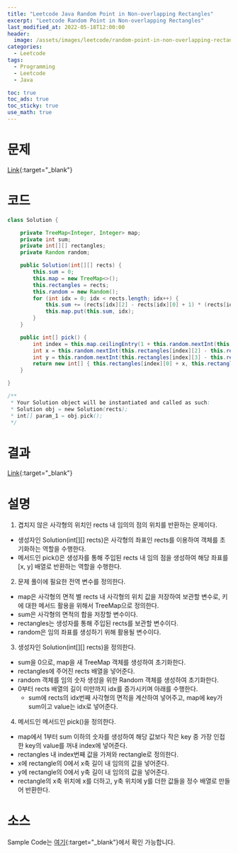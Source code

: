 ```yaml
---
title: "Leetcode Java Random Point in Non-overlapping Rectangles"
excerpt: "Leetcode Random Point in Non-overlapping Rectangles"
last_modified_at: 2022-05-18T12:00:00
header:
  image: /assets/images/leetcode/random-point-in-non-overlapping-rectangles.png
categories:
  - Leetcode
tags:
  - Programming
  - Leetcode
  - Java

toc: true
toc_ads: true
toc_sticky: true
use_math: true
---
```

# 문제
[Link](https://leetcode.com/problems/random-point-in-non-overlapping-rectangles/){:target="_blank"}

# 코드
```java
class Solution {

	private TreeMap<Integer, Integer> map;
	private int sum;
	private int[][] rectangles;
	private Random random;

	public Solution(int[][] rects) {
		this.sum = 0;
		this.map = new TreeMap<>();
		this.rectangles = rects;
		this.random = new Random();
		for (int idx = 0; idx < rects.length; idx++) {
			this.sum += (rects[idx][2] - rects[idx][0] + 1) * (rects[idx][3] - rects[idx][1] + 1);
			this.map.put(this.sum, idx);
		}
	}

	public int[] pick() {
		int index = this.map.ceilingEntry(1 + this.random.nextInt(this.sum)).getValue();
		int x = this.random.nextInt(this.rectangles[index][2] - this.rectangles[index][0] + 1);
		int y = this.random.nextInt(this.rectangles[index][3] - this.rectangles[index][1] + 1);
		return new int[] { this.rectangles[index][0] + x, this.rectangles[index][1] + y };
	}

}

/**
 * Your Solution object will be instantiated and called as such:
 * Solution obj = new Solution(rects);
 * int[] param_1 = obj.pick();
 */
```

# 결과
[Link](https://leetcode.com/submissions/detail/701812745/){:target="_blank"}

# 설명
1. 겹치지 않은 사각형의 위치인 rects 내 임의의 점의 위치를 반환하는 문제이다.
- 생성자인 Solution(int[][] rects)은 사각형의 좌표인 rects를 이용하여 객체를 초기화하는 역할을 수행한다.
- 메서드인 pick()은 생성자를 통해 주입된 rects 내 임의 점을 생성하여 해당 좌표를 [x, y] 배열로 반환하는 역할을 수행한다.

2. 문제 풀이에 필요한 전역 변수를 정의한다.
- map은 사각형의 면적 별 rects 내 사각형의 위치 값을 저장하여 보관할 변수로, 키에 대한 메서드 활용을 위해서 TreeMap으로 정의한다.
- sum은 사각형의 면적의 합을 저장할 변수이다.
- rectangles는 생성자를 통해 주입된 rects를 보관할 변수이다.
- random은 임의 좌표를 생성하기 위해 활용될 변수이다.

3. 생성자인 Solution(int[][] rects)을 정의한다.
- sum을 0으로, map을 새 TreeMap 객체를 생성하여 초기화한다.
- rectangles에 주어진 rects 배열을 넣어준다.
- random 객체를 임의 숫자 생성을 위한 Random 객체를 생성하여 초기화한다.
- 0부터 rects 배열의 길이 미만까지 idx를 증가시키며 아래를 수행한다.
  - sum에 rects의 idx번째 사각형의 면적을 계산하여 넣어주고, map에 key가 sum이고 value는 idx로 넣어준다.

4. 메서드인 메서드인 pick()을 정의한다.
- map에서 1부터 sum 이하의 숫자를 생성하여 해당 값보다 작은 key 중 가장 인접한 key의 value를 꺼내 index에 넣어준다.
- rectangles 내 index번째 값을 가져와 rectangle로 정의한다.
- x에 rectangle의 0에서 x축 길이 내 임의의 값을 넣어준다.
- y에 rectangle의 0에서 y축 길이 내 임의의 값을 넣어준다.
- rectangle의 x축 위치에 x를 더하고, y축 위치에 y를 더한 값들을 정수 배열로 만들어 반환한다.

# 소스
Sample Code는 [여기](https://github.com/GracefulSoul/leetcode/blob/master/src/main/java/gracefulsoul/object/solution/random/point/rectangle/Solution.java){:target="_blank"}에서 확인 가능합니다.